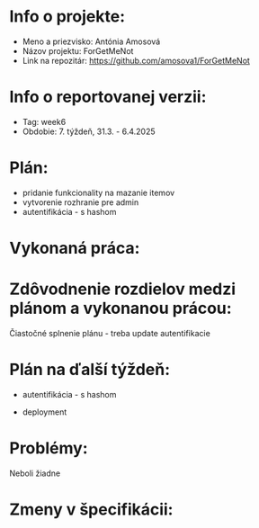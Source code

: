 # Info o projekte:
- Meno a priezvisko: Antónia Amosová
- Názov projektu: ForGetMeNot
- Link na repozitár: https://github.com/amosova1/ForGetMeNot

# Info o reportovanej verzii:  
- Tag: week6
- Obdobie: 7. týždeň, 31.3. - 6.4.2025

# Plán:
- pridanie funkcionality na mazanie itemov
- vytvorenie rozhranie pre admin
- autentifikácia - s hashom

# Vykonaná práca:

# Zdôvodnenie rozdielov medzi plánom a vykonanou prácou:
Čiastočné splnenie plánu - treba update autentifikacie

# Plán na ďalší týždeň:
- autentifikácia - s hashom

- deployment

# Problémy:
Neboli žiadne

# Zmeny v špecifikácii:
